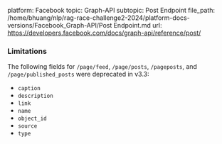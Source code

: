 platform: Facebook
topic: Graph-API
subtopic: Post Endpoint
file_path: /home/bhuang/nlp/rag-race-challenge2-2024/platform-docs-versions/Facebook_Graph-API/Post Endpoint.md
url: https://developers.facebook.com/docs/graph-api/reference/post/

### Limitations

The following fields for `/page/feed`, `/page/posts`, `/pageposts`, and `/page/published_posts` were deprecated in v3.3:

* `caption`
* `description`
* `link`
* `name`
* `object_id`
* `source`
* `type`